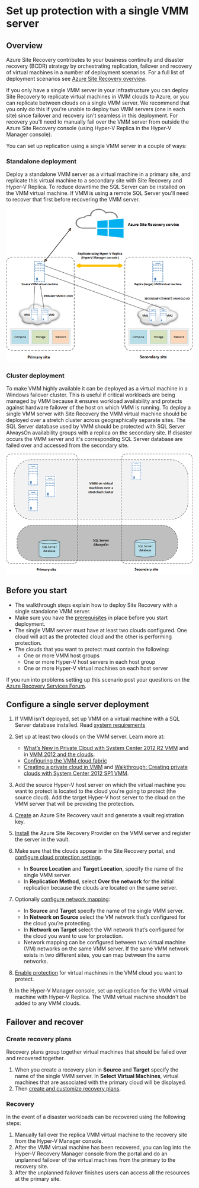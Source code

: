 
<properties
	pageTitle="Set up protection with a single VMM server"
	description="Azure Site Recovery coordinates the replication, failover and recovery of virtual machines located in on-premises VMM clouds to Azure or to a secondary VMM cloud."
	services="site-recovery"
	documentationCenter=""
	authors="rayne-wiselman"
	manager="jwhit"
	editor=""/>

<tags
	ms.service="site-recovery"
	ms.devlang="na"
	ms.topic="article"
	ms.tgt_pltfrm="na"
	ms.workload="backup-recovery"
	ms.date="10/07/2015"
	ms.author="raynew"/>

#  Set up protection with a single VMM server

## Overview

Azure Site Recovery contributes to your business continuity and disaster recovery (BCDR) strategy by orchestrating replication, failover and recovery of virtual machines in a number of deployment scenarios. For a full list of deployment scenarios see  [Azure Site Recovery overview](site-recovery-overview.md).

If you only have a single VMM server in your infrastructure you can deploy Site Recovery to replicate virtual machines in VMM clouds to Azure, or you can replicate between clouds on a single VMM server. We recommend that you only do this if you're unable to deploy two VMM servers (one in each site) since failover and recovery isn't seamless in this deployment. For recovery you'll need to manually fail over the VMM server from outside the Azure Site Recovery console (using Hyper-V Replica in the Hyper-V Manager console).

You can set up replication using a single VMM server in a couple of ways:

### Standalone deployment

Deploy a standalone VMM server as a virtual machine in a primary site, and replicate this virtual machine to a secondary site with Site Recovery and Hyper-V Replica. To reduce downtime the SQL Server can be installed on the VMM virtual machine. If VMM is using a remote SQL Server you'll need to recover that first before recovering the VMM server.

![Standalone virtual VMM server](./media/site-recovery-single-vmm/SingleVMMStandalone.png)

### Cluster deployment

To make VMM highly available it can be deployed as a virtual machine in a Windows failover cluster. This is useful if critical workloads are being managed by VMM because it ensures workload availability and protects against hardware failover of the host on which VMM is running. To deploy a single VMM server with Site Recovery the VMM virtual machine should be deployed over a stretch cluster across geographically separate sites. The SQL Server database used by VMM should be protected with SQL Server AlwaysOn availability groups with a replica on the secondary site. If disaster occurs the VMM server and it's corresponding SQL Server database are failed over and accessed from the secondary site.

![Clustered virtual VMM server](./media/site-recovery-single-vmm/SingleVMMCluster.png)


## Before you start

- The walkthrough steps explain how to deploy Site Recovery with a single standalone VMM server.
- Make sure you have the [prerequisites](site-recovery-vmm-to-vmm.md/#before-you-start) in place before you start deployment.
- The single VMM server must have at least two clouds configured. One cloud will act as the protected cloud and the other is performing protection.
- The clouds that you want to protect must contain the following:
	- One or more VMM host groups
	- One or more Hyper-V host servers in each host group
	- One or more Hyper-V virtual machines on each host server

If you run into problems setting up this scenario post your questions on the [Azure Recovery Services Forum](https://social.msdn.microsoft.com/Forums/azure/home?forum=hypervrecovmgr).



## Configure a single server deployment

1. If VMM isn't deployed, set up VMM on a virtual machine with a SQL Server database installed. Read [system requirements](https://technet.microsoft.com/library/dn771747.aspx) 
2. Set up at least two clouds on the VMM server. Learn more at:

	- [What’s New in Private Cloud with System Center 2012 R2 VMM](http://channel9.msdn.com/Events/TechEd/NorthAmerica/2013/MDC-B357#fbid=) and in [VMM 2012 and the clouds](http://www.server-log.com/blog/2011/8/26/vmm-2012-and-the-clouds.html). 
	- [Configuring the VMM cloud fabric](https://msdn.microsoft.com/library/azure/dn469075.aspx#BKMK_Fabric)
	- [Creating a private cloud in VMM](https://technet.microsoft.com/library/jj860425.aspx) and [Walkthrough: Creating private clouds with System Center 2012 SP1 VMM](http://blogs.technet.com/b/keithmayer/archive/2013/04/18/walkthrough-creating-private-clouds-with-system-center-2012-sp1-virtual-machine-manager-build-your-private-cloud-in-a-month.aspx).
3. Add the source Hyper-V host server on which the virtual machine you want to protect is located to the cloud you're going to protect (the source cloud). Add the target Hyper-V host server to the cloud on the VMM server that will be providing the protection.
4. [Create](site-recovery-vmm-to-vmm.md/#step-1-create-a-site-recovery-vault) an Azure Site Recovery vault and generate a vault registration key.
4. [Install](site-recovery-vmm-to-vmm.md/#step-3-install-the-azure-site-recovery-provider) the Azure Site Recovery Provider on the VMM server and register the server in the vault. 
5. Make sure that the clouds appear in the Site Recovery portal, and [configure cloud protection settings](site-recovery-vmm-to-vmm.md/#step-4-configure-cloud-protection-settings).
	- In **Source Location** and **Target Location**, specify the name of the single VMM server.
	- In **Replication Method**, select **Over the network** for the initial replication because the clouds are located on the same server.

6. Optionally [configure network mapping](site-recovery-vmm-to-vmm.md/#step-5-configure-network-mapping):

	- In **Source** and **Target** specify the name of the single VMM server.
	- In **Network on Source** select the VM network that’s configured for the cloud you’re protecting.
	- In **Network on Target** select the VM network that’s configured for the cloud you want to use for protection.
	- Network mapping can be configured between two virtual machine (VM) networks on the same VMM server. If the same VMM network exists in two different sites, you can map between the same networks.
7. [Enable protection](site-recovery-vmm-to-vmm.md/#step-7-enable-virtual-machine-protection) for virtual machines in the VMM cloud you want to protect. 
7. In the Hyper-V Manager console, set up replication for the VMM virtual machine with Hyper-V Replica. The VMM virtual machine shouldn't be added to any VMM clouds.


## Failover and recover

### Create recovery plans

Recovery plans group together virtual machines that should be failed over and recovered together. 

1. When you create a recovery plan in **Source** and **Target** specify the name of the single VMM server. In **Select Virtual Machines**, virtual machines that are associated with the primary cloud will be displayed.
2. Then [create and customize recovery plans](https://msdn.microsoft.com/library/azure/dn337331.aspx).


### Recovery

In the event of a disaster workloads can be recovered using the following steps:

1. Manually fail over the replica VMM virtual machine to the recovery site from the Hyper-V Manager console.
2. After the VMM virtual machine has been recovered, you can log into the Hyper-V Recovery Manager console from the portal and do an unplanned failover of the virtual machines from the primary to the recovery site.
3.  After the unplanned failover finishes users can access all the resources at the primary site.


 